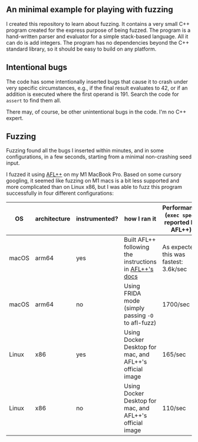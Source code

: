 ## An minimal example for playing with fuzzing

I created this repository to learn about fuzzing. It contains a very small C++
program created for the express purpose of being fuzzed. The program is a
hand-written parser and evaluator for a simple stack-based language. All it can
do is add integers. The program has no dependencies beyond the C++ standard
library, so it should be easy to build on any platform.

## Intentional bugs

The code has some intentionally inserted bugs that cause it to crash under very
specific circumstances, e.g., if the final result evaluates to 42, or if an
addition is executed where the first operand is 191. Search the code for
`assert` to find them all.

There may, of course, be other unintentional bugs in the code. I'm no C++
expert.

## Fuzzing

Fuzzing found all the bugs I inserted within minutes, and in some
configurations, in a few seconds, starting from a minimal non-crashing seed
input.

I fuzzed it using [AFL++](https://github.com/AFLplusplus/AFLplusplus) on my M1
MacBook Pro. Based on some cursory googling, it seemed like fuzzing on M1 macs
is a bit less supported and more complicated than on Linux x86, but I was able
to fuzz this program successfully in four different configurations:

| OS    | architecture | instrumented? | how I ran it                                                                                                                     | Performance (`exec speed` reported by AFL++) |
|-------|--------------|---------------|----------------------------------------------------------------------------------------------------------------------------------|----------------------------------------------|
| macOS | arm64        | yes           | Built AFL++ following the instructions in [AFL++'s docs](https://github.com/AFLplusplus/AFLplusplus/blob/stable/docs/INSTALL.md) | As expected, this was fastest: 3.6k/sec      |
| macOS | arm64        | no            | Using FRIDA mode (simply passing `-O` to afl-fuzz)                                                                               | 1700/sec                                     |
| Linux | x86          | yes           | Using Docker Desktop for mac, and AFL++'s official image                                                                         | 165/sec                                      |
| Linux | x86          | no            | Using Docker Desktop for mac, and AFL++'s official image                                                                         | 110/sec                                      |
